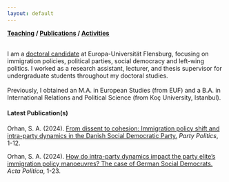 ```yaml
---
layout: default
---
```

**[Teaching](./teaching.html) / [Publications](./publications.html) / [Activities](./activities.html)**

<br>
I am a <a href="https://www.uni-flensburg.de/powi/wer-wir-sind/wissenschaftliche-mitarbeiterinnen-und-mitarbeiter/suat-alper-orhan-ma">doctoral candidate</a> at Europa-Universität Flensburg, focusing on immigration policies, political parties, social democracy and left-wing politics. 
I worked as a research assistant, lecturer, and thesis supervisor for undergraduate students throughout my doctoral studies. <br><br>
Previously, I obtained an M.A. in European Studies (from EUF) and a B.A. in International Relations and Political Science (from Koç University, Istanbul).<br>

#### Latest Publication(s)

Orhan, S. A. (2024). [From dissent to cohesion: Immigration policy shift and intra-party dynamics in the Danish Social Democratic Party.](https://doi.org/10.1177/13540688241234785) _Party Politics_, 1-12.

Orhan, S. A. (2024). [How do intra-party dynamics impact the party elite’s immigration policy manoeuvres? The case of German Social Democrats.](https://doi.org/10.1057/s41269-024-00330-0) _Acta Politica_, 1-23.
